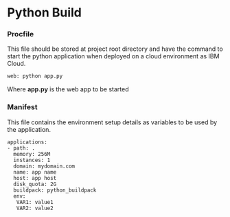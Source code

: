 # Python Build

### Procfile

This file should be stored at project root directory and have the command to start the python application when deployed on a cloud environment as IBM Cloud.

```sh
web: python app.py
```
Where **app.py** is the web app to be started


### Manifest

This file contains the environment setup details as variables to be used by the application.

```property
applications:
- path: .
  memory: 256M
  instances: 1
  domain: mydomain.com
  name: app name
  host: app host
  disk_quota: 2G
  buildpack: python_buildpack
  env:
   VAR1: value1
   VAR2: value2
````
